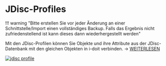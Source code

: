 # JDisc-Profiles

!!! warning "Bitte erstellen Sie vor jeder Änderung an einer Schnittstelle/Import einen vollständiges Backup. Falls das Ergebnis nicht zufriedenstellend ist kann dieses dann wiederhergestellt werden"

Mit den JDisc-Profilen können Sie Objekte und ihre Attribute aus der JDisc-Datenbank mit den gleichen Objekten in i-doit verbinden. → [WEITERLESEN](../../../../daten-konsolidieren/jdisc-discovery.md)

[![jdisc profile](../../../../assets/images/de/administration/verwaltung/import-und-schnittstellen/jdisc/3-jd.png)](../../../../assets/images/de/administration/verwaltung/import-und-schnittstellen/jdisc/3-jd.png)
